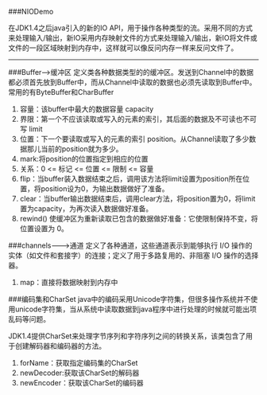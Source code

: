 ###NIODemo

在JDK1.4之后java引入的新的IO API，用于操作各种类型的流。采用不同的方式来处理输入/输出，新IO采用内存映射文件的方式来处理输入/输出，新IO将文件或文件的一段区域映射到内存中，这样就可以像反问内存一样来反问文件了。

----
###Buffer-->缓冲区
定义类各种数据类型的的缓冲区。发送到Channel中的数据都必须首先放到Buffer中，而从Channel中读取的数据也必须先读取到Buffer中。常用的有ByteBuffer和CharBuffer

1. 容量：该buffer中最大的数据容量 capacity
2. 界限：第一个不应该读取或写入的元素的索引，其后面的数据及不可读也不可写 limit
3. 位置：下一个要读取或写入的元素的索引 position。从Channel读取了多少数据那儿当前的position就为多少。
4. mark:将position的位置指定到相应的位置
5. 关系：0 <= 标记 <= 位置 <= 限制 <= 容量 
6. flip：当buffer装入数据结束之后，调用该方法将limit设置为position所在位置，将position设为0，为输出数据做好了准备。
7. clear：当buffer输出数据结束后，调用clear方法，将position置为0，将limit置为capacity，为再次读入数据做好准备。
8. rewind() 使缓冲区为重新读取已包含的数据做好准备：它使限制保持不变，将位置设置为 0。

###channels--->通道
定义了各种通道，这些通道表示到能够执行 I/O 操作的实体（如文件和套接字）的连接；定义了用于多路复用的、非阻塞 I/O 操作的选择器。

1. map：直接将数据映射到内存中

###编码集和CharSet
java中的编码采用Unicode字符集，但很多操作系统并不使用unicode字符集，当从系统中读取数据到java程序中进行处理的时候就可能出项乱码等问题。<br>

JDK1.4提供CharSet来处理字节序列和字符序列之间的转换关系，该类包含了用于创建解码器和编码器的方法。

1. forName：获取指定编码集的CharSet
2. newDecoder:获取该CharSet的解码器
3. newEncoder：获取该CharSet的编码器